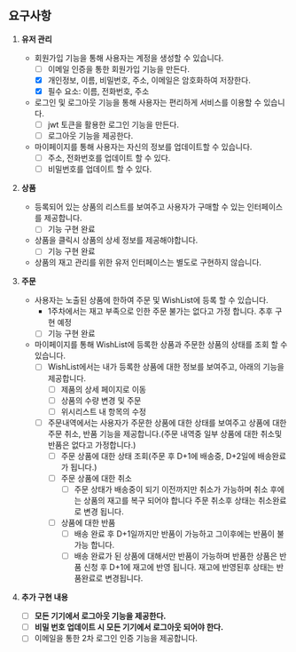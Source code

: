 ## 요구사항
1. **유저 관리**
   - 회원가입 기능을 통해 사용자는 계정을 생성할 수 있습니다.
     - [ ]  이메일 인증을 통한 회원가입 기능을 만든다.
     - [x]  개인정보, 이름, 비밀번호, 주소, 이메일은 암호화하여 저장한다.
     - [x]  필수 요소: 이름, 전화번호, 주소
   - 로그인 및 로그아웃 기능을 통해 사용자는 편리하게 서비스를 이용할 수 있습니다.
       - [ ]  jwt 토큰을 활용한 로그인 기능을 만든다.
       - [ ]  로그아웃 기능을 제공한다.
   - 마이페이지를 통해 사용자는 자신의 정보를 업데이트할 수 있습니다.
       - [ ]  주소, 전화번호를 업데이트 할 수 있다.
       - [ ]  비밀번호를 업데이트 할 수 있다.

2. **상품**
    - 등록되어 있는 상품의 리스트를 보여주고 사용자가 구매할 수 있는 인터페이스를 제공합니다.
        - [ ]  기능 구현 완료
    - 상품을 클릭시 상품의 상세 정보를 제공해야합니다.
        - [ ]  기능 구현 완료
    - 상품의 재고 관리를 위한 유저 인터페이스는 별도로 구현하지 않습니다.


3. **주문**
    - 사용자는 노출된 상품에 한하여 주문 및 WishList에 등록 할 수 있습니다.
        - 1주차에서는 재고 부족으로 인한 주문 불가는 없다고 가정 합니다. 추후 구현 예정
        - [ ]  기능 구현 완료
    - 마이페이지를 통해 WishList에 등록한 상품과 주문한 상품의 상태를 조회 할 수 있습니다.
        - [ ]  WishList에서는 내가 등록한 상품에 대한 정보를 보여주고, 아래의 기능을 제공합니다.
            - [ ]  제품의 상세 페이지로 이동
            - [ ]  상품의 수량 변경 및 주문
            - [ ]  위시리스트 내 항목의 수정
        - [ ]  주문내역에서는 사용자가 주문한 상품에 대한 상태를 보여주고 상품에 대한 주문 취소, 반품 기능을 제공합니다.(주문 내역중 일부 상품에 대한 취소및 반품은 없다고 가정합니다.)
            - [ ]  주문 상품에 대한 상태 조회(주문 후 D+1에 배송중, D+2일에 배송완료가 됩니다.)
            - [ ]  주문 상품에 대한 취소
                - [ ]  주문 상태가 배송중이 되기 이전까지만 취소가 가능하며 취소 후에 는 상품의 재고를 복구 되어야 합니다 주문 취소후 상태는 취소완료로 변경 됩니다.
            - [ ]  상품에 대한 반품
                - [ ]  배송 완료 후 D+1일까지만 반품이 가능하고 그이후에는 반품이 불가능 합니다.
                - [ ]  배송 완료가 된 상품에 대해서만 반품이 가능하며 반품한 상품은 반품 신청 후 D+1에 재고에 반영 됩니다. 재고에 반영된후 상태는 반품완료로 변경됩니다.

4. **추가 구현 내용**
   - [ ]  **모든 기기에서 로그아웃 기능을 제공한다.**
   - [ ]  **비밀 번호 업데이트 시 모든 기기에서 로그아웃 되어야 한다.**
   - [ ]  이메일을 통한 2차 로그인 인증 기능을 제공합니다.